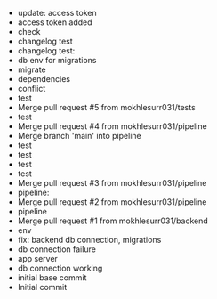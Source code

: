 - update: access token
- access token added
- check
- changelog test
- changelog test:
- db env for migrations
- migrate
- dependencies
- conflict
- test
- Merge pull request #5 from mokhlesurr031/tests
- test
- Merge pull request #4 from mokhlesurr031/pipeline
- Merge branch 'main' into pipeline
- test
- test
- test
- test
- Merge pull request #3 from mokhlesurr031/pipeline
- pipeline:
- Merge pull request #2 from mokhlesurr031/pipeline
- pipeline
- Merge pull request #1 from mokhlesurr031/backend
- env
- fix: backend db connection, migrations
- db connection failure
- app server
- db connection working
- initial base commit
- Initial commit